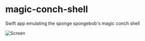 # magic-conch-shell
Swift app emulating the sponge spongebob's magic conch shell

![Screen](https://raw.githubusercontent.com/sirgalleto/magic-conch-shell/master/screen.png)
